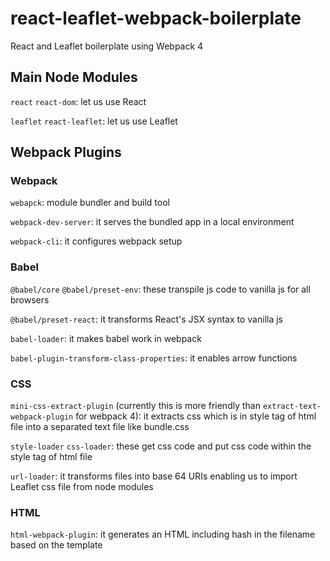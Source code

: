 # react-leaflet-webpack-boilerplate
React and Leaflet boilerplate using Webpack 4

## Main Node Modules
`react` `react-dom`: let us use React

`leaflet` `react-leaflet`: let us use Leaflet

## Webpack Plugins
### Webpack
`webapck`: module bundler and build tool

`webpack-dev-server`: it serves the bundled app in a local environment

`webpack-cli`: it configures webpack setup

### Babel
`@babel/core` `@babel/preset-env`: these transpile js code to vanilla js for all browsers

`@babel/preset-react`: it transforms React's JSX syntax to vanilla js

`babel-loader`: it makes babel work in webpack

`babel-plugin-transform-class-properties`: it enables arrow functions

### CSS
`mini-css-extract-plugin` (currently this is more friendly than `extract-text-webpack-plugin` for webpack 4): it extracts css which is in style tag of html file into a separated text file like bundle.css

`style-loader` `css-loader`: these get css code and put css code within the style tag of html file

`url-loader`: it transforms files into base 64 URIs enabling us to import Leaflet css file from node modules

### HTML
`html-webpack-plugin`: it generates an HTML including hash in the filename based on the template
